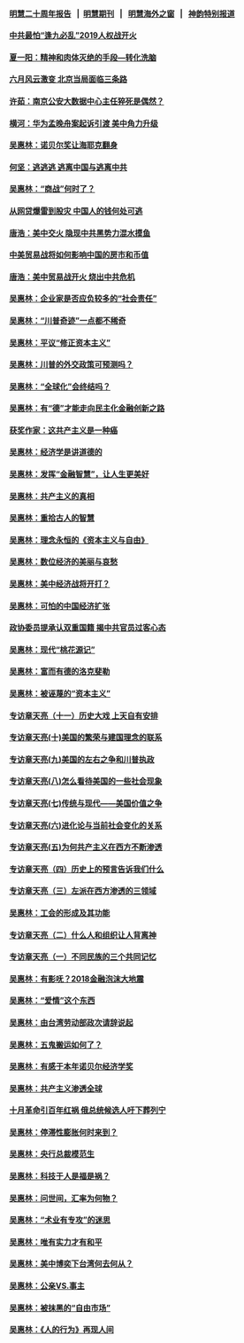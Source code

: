 #### [明慧二十周年报告](https://github.com/gfw-breaker/mh-reports/blob/master/README.md?t=07162336) &nbsp;&nbsp;|&nbsp;&nbsp;[明慧期刊](https://github.com/gfw-breaker/mh-qikan) &nbsp;&nbsp;|&nbsp;&nbsp; [明慧海外之窗](https://github.com/gfw-breaker/mh-news/blob/master/README.md?t=07162336) &nbsp;&nbsp;|&nbsp;&nbsp; [神韵特别报道](https://github.com/gfw-breaker/mh-news/blob/master/shenyun.md?t=07162336) 

#### [中共最怕“逢九必乱”2019人权战开火](../pages/nsc423/n11385248.md?t=07162336) 

#### [夏一阳：精神和肉体灭绝的手段—转化洗脑](../pages/nsc423/n11368250.md?t=07162336) 

#### [六月风云激变 北京当局面临三条路](../pages/nsc423/n11313668.md?t=07162336) 

#### [许茹：南京公安大数据中心主任猝死是偶然？](../pages/nsc423/n11064744.md?t=07162336) 

#### [横河：华为孟晚舟案起诉引渡 美中角力升级](../pages/nsc423/n11027230.md?t=07162336) 

#### [吴惠林：诺贝尔奖让海耶克翻身](../pages/nsc423/n10890049.md?t=07162336) 

#### [何坚：逃逃逃 逃离中国与逃离中共](../pages/nsc423/n10592891.md?t=07162336) 

#### [吴惠林：“商战”何时了？](../pages/nsc423/n10573558.md?t=07162336) 

#### [从网贷爆雷到股灾 中国人的钱何处可逃](../pages/nsc423/n10572800.md?t=07162336) 

#### [唐浩：美中交火 隐现中共黑势力混水摸鱼](../pages/nsc423/n10544040.md?t=07162336) 

#### [中美贸易战将如何影响中国的房市和币值](../pages/nsc423/n10543697.md?t=07162336) 

#### [唐浩：美中贸易战开火 烧出中共危机](../pages/nsc423/n10540126.md?t=07162336) 

#### [吴惠林：企业家是否应负较多的“社会责任”](../pages/nsc423/n10535022.md?t=07162336) 

#### [吴惠林：“川普奇迹”一点都不稀奇](../pages/nsc423/n10512808.md?t=07162336) 

#### [吴惠林：平议“修正资本主义”](../pages/nsc423/n10495724.md?t=07162336) 

#### [吴惠林：川普的外交政策可预测吗？](../pages/nsc423/n10462387.md?t=07162336) 

#### [吴惠林：“全球化”会终结吗？](../pages/nsc423/n10452838.md?t=07162336) 

#### [吴惠林：有“德”才能走向民主化金融创新之路](../pages/nsc423/n10432292.md?t=07162336) 

#### [获奖作家：这共产主义是一种癌](../pages/nsc423/n10431541.md?t=07162336) 

#### [吴惠林：经济学是讲道德的](../pages/nsc423/n10398014.md?t=07162336) 

#### [吴惠林：发挥“金融智慧”，让人生更美好](../pages/nsc423/n10375019.md?t=07162336) 

#### [吴惠林：共产主义的真相](../pages/nsc423/n10351394.md?t=07162336) 

#### [吴惠林：重拾古人的智慧](../pages/nsc423/n10337691.md?t=07162336) 

#### [吴惠林：理念永恒的《资本主义与自由》](../pages/nsc423/n10316274.md?t=07162336) 

#### [吴惠林：数位经济的美丽与哀愁](../pages/nsc423/n10292946.md?t=07162336) 

#### [吴惠林：美中经济战将开打？](../pages/nsc423/n10258825.md?t=07162336) 

#### [吴惠林：可怕的中国经济扩张](../pages/nsc423/n10219147.md?t=07162336) 

#### [政协委员提承认双重国籍 揭中共官员过客心态](../pages/nsc423/n10208809.md?t=07162336) 

#### [吴惠林：现代“桃花源记”](../pages/nsc423/n10185234.md?t=07162336) 

#### [吴惠林：富而有德的洛克斐勒](../pages/nsc423/n10142264.md?t=07162336) 

#### [吴惠林：被诬蔑的“资本主义”](../pages/nsc423/n10124816.md?t=07162336) 

#### [专访章天亮（十一）历史大戏 上天自有安排](../pages/nsc423/n10094905.md?t=07162336) 

#### [专访章天亮(十)美国的繁荣与建国理念的联系](../pages/nsc423/n10094899.md?t=07162336) 

#### [专访章天亮(九)美国的左右之争和川普执政](../pages/nsc423/n10094889.md?t=07162336) 

#### [专访章天亮(八)怎么看待美国的一些社会现象](../pages/nsc423/n10094857.md?t=07162336) 

#### [专访章天亮(七)传统与现代——美国价值之争](../pages/nsc423/n10093140.md?t=07162336) 

#### [专访章天亮(六)进化论与当前社会变化的关系](../pages/nsc423/n10092036.md?t=07162336) 

#### [专访章天亮(五)为何共产主义在西方不断渗透](../pages/nsc423/n10083620.md?t=07162336) 

#### [专访章天亮（四）历史上的预言告诉我们什么](../pages/nsc423/n10083606.md?t=07162336) 

#### [专访章天亮（三）左派在西方渗透的三领域](../pages/nsc423/n10081115.md?t=07162336) 

#### [吴惠林：工会的形成及其功能](../pages/nsc423/n10080633.md?t=07162336) 

#### [专访章天亮（二）什么人和组织让人背离神](../pages/nsc423/n10076637.md?t=07162336) 

#### [专访章天亮（一）不同民族的三个共同记忆](../pages/nsc423/n10074188.md?t=07162336) 

#### [吴惠林：有影呒？2018金融泡沫大地震](../pages/nsc423/n10040534.md?t=07162336) 

#### [吴惠林：“爱情”这个东西](../pages/nsc423/n10019423.md?t=07162336) 

#### [吴惠林：由台湾劳动部政次请辞说起](../pages/nsc423/n9979679.md?t=07162336) 

#### [吴惠林：五鬼搬运如何了？](../pages/nsc423/n9925338.md?t=07162336) 

#### [吴惠林：有感于本年诺贝尔经济学奖](../pages/nsc423/n9871883.md?t=07162336) 

#### [吴惠林：共产主义渗透全球](../pages/nsc423/n9812748.md?t=07162336) 

#### [十月革命引百年红祸 俄总统候选人吁下葬列宁](../pages/nsc423/n9810182.md?t=07162336) 

#### [吴惠林：停滞性膨胀何时来到？](../pages/nsc423/n9764136.md?t=07162336) 

#### [吴惠林：央行总裁模范生](../pages/nsc423/n9728134.md?t=07162336) 

#### [吴惠林：科技于人是福是祸？](../pages/nsc423/n9672982.md?t=07162336) 

#### [吴惠林：问世间，汇率为何物？](../pages/nsc423/n9621788.md?t=07162336) 

#### [吴惠林：“术业有专攻”的迷思](../pages/nsc423/n9580363.md?t=07162336) 

#### [吴惠林：唯有实力才有和平](../pages/nsc423/n9529599.md?t=07162336) 

#### [吴惠林：美中博奕下台湾何去何从？](../pages/nsc423/n9483598.md?t=07162336) 

#### [吴惠林：公亲VS.事主](../pages/nsc423/n9425637.md?t=07162336) 

#### [吴惠林：被抹黑的“自由市场”](../pages/nsc423/n9351545.md?t=07162336) 

#### [吴惠林：《人的行为》再现人间](../pages/nsc423/n9296339.md?t=07162336) 

